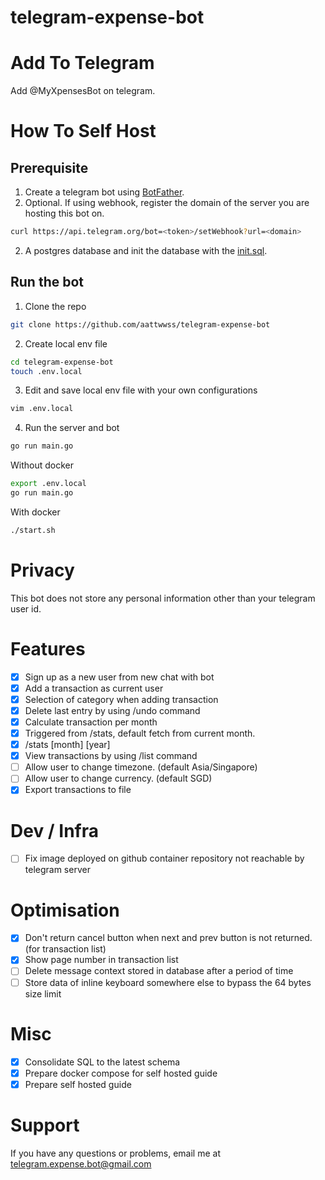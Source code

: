 # telegram-expense-bot

# Add To Telegram
Add @MyXpensesBot on telegram.

# How To Self Host

## Prerequisite

1. Create a telegram bot using [BotFather](https://telegram.me/botfather).
2. Optional. If using webhook, register the domain of the server you are hosting this bot on.
```bash
curl https://api.telegram.org/bot=<token>/setWebhook?url=<domain>
```
2. A postgres database and init the database with the [init.sql](https://github.com/aattwwss/telegram-expense-bot/blob/main/scripts/init.sql).

## Run the bot
1. Clone the repo
```bash
git clone https://github.com/aattwwss/telegram-expense-bot
```
2. Create local env file
```bash
cd telegram-expense-bot
touch .env.local
```
3. Edit and save local env file with your own configurations
```bash
vim .env.local
```
4. Run the server and bot
```bash
go run main.go
```

Without docker
```bash
export .env.local
go run main.go
```
With docker
```bash
./start.sh
```

# Privacy
This bot does not store any personal information other than your telegram user id.

# Features
- [x] Sign up as a new user from new chat with bot
- [x] Add a transaction as current user
- [x] Selection of category when adding transaction
- [x] Delete last entry by using /undo command
- [X] Calculate transaction per month
- [x] Triggered from /stats, default fetch from current month.
- [x] /stats [month] [year]
- [x] View transactions by using /list command
- [ ] Allow user to change timezone. (default Asia/Singapore)
- [ ] Allow user to change currency. (default SGD)
- [x] Export transactions to file

# Dev / Infra 
- [ ] Fix image deployed on github container repository not reachable by telegram server

# Optimisation 
- [x] Don't return cancel button when next and prev button is not returned. (for transaction list)
- [x] Show page number in transaction list
- [ ] Delete message context stored in database after a period of time
- [ ] Store data of inline keyboard somewhere else to bypass the 64 bytes size limit

# Misc
- [x] Consolidate SQL to the latest schema
- [x] Prepare docker compose for self hosted guide
- [x] Prepare self hosted guide

# Support
If you have any questions or problems, email me at telegram.expense.bot@gmail.com
